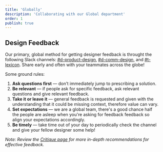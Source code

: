 ```yaml
---
title: 'Globally'
description: 'Collaborating with our Global department'
order: 1
publish: true
---
```


## Design Feedback

Our primary, global method for getting designer feedback is throught the following Slack channels: [#d-product-design](https://liferay.slack.com/messages/CKETJ1DTR), [#d-comm-design](https://liferay.slack.com/messages/CKETJ1DTR), and [#t-lexicon](https://liferay.slack.com/messages/CKT3L1G58). Share early and often with your teammates across the globe!

Some ground rules:

1. **Ask questions first** — don’t immediately jump to prescribing a solution.
1. **Be relevant** — if people ask for specific feedback, ask relevant questions and give relevant feedback.
1. **Take it or leave it** — general feedback is requested and given with the understanding that it could be missing context, therefore value can vary.
1. **Set expectations** — we are a global team, there's a good chance half the people are asleep when you're asking for feedback feedback so align your expectations accordingly.
1. **Be timely** — take time out of your day to periodically check the channel and give your fellow designer some help!

_Note: Review the [Critique page](../locally/critique) for more in-depth recommendations for effective feedback._
